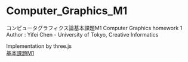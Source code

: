 # Computer_Graphics_M1
コンピュータグラフィクス論基本課題M1  Computer Graphics homework 1\
Author : Yifei Chen - University of Tokyo, Creative Informatics

Implementation by three.js\
[基本課題M1](https://tomcatmew.github.io/cg_m1/)

